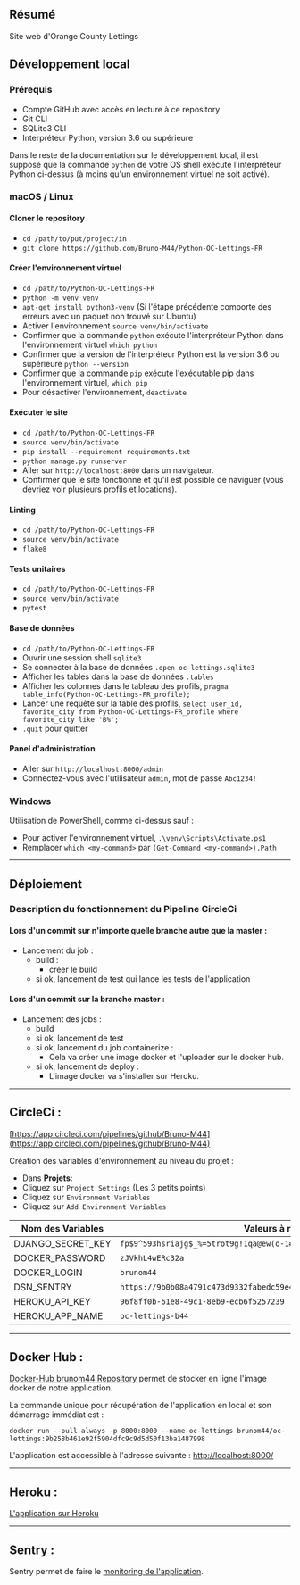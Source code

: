 ## Résumé

Site web d'Orange County Lettings

## Développement local


### Prérequis

- Compte GitHub avec accès en lecture à ce repository
- Git CLI
- SQLite3 CLI
- Interpréteur Python, version 3.6 ou supérieure

Dans le reste de la documentation sur le développement local, il est supposé que la commande `python` de votre OS shell exécute l'interpréteur Python ci-dessus (à moins qu'un environnement virtuel ne soit activé).

### macOS / Linux

#### Cloner le repository

- `cd /path/to/put/project/in`
- `git clone https://github.com/Bruno-M44/Python-OC-Lettings-FR`

#### Créer l'environnement virtuel

- `cd /path/to/Python-OC-Lettings-FR`
- `python -m venv venv`
- `apt-get install python3-venv` (Si l'étape précédente comporte des erreurs avec un paquet non trouvé sur Ubuntu)
- Activer l'environnement `source venv/bin/activate`
- Confirmer que la commande `python` exécute l'interpréteur Python dans l'environnement virtuel
`which python`
- Confirmer que la version de l'interpréteur Python est la version 3.6 ou supérieure `python --version`
- Confirmer que la commande `pip` exécute l'exécutable pip dans l'environnement virtuel, `which pip`
- Pour désactiver l'environnement, `deactivate`

#### Exécuter le site

- `cd /path/to/Python-OC-Lettings-FR`
- `source venv/bin/activate`
- `pip install --requirement requirements.txt`
- `python manage.py runserver`
- Aller sur `http://localhost:8000` dans un navigateur.
- Confirmer que le site fonctionne et qu'il est possible de naviguer (vous devriez voir plusieurs profils et locations).

#### Linting

- `cd /path/to/Python-OC-Lettings-FR`
- `source venv/bin/activate`
- `flake8`

#### Tests unitaires

- `cd /path/to/Python-OC-Lettings-FR`
- `source venv/bin/activate`
- `pytest`

#### Base de données

- `cd /path/to/Python-OC-Lettings-FR`
- Ouvrir une session shell `sqlite3`
- Se connecter à la base de données `.open oc-lettings.sqlite3`
- Afficher les tables dans la base de données `.tables`
- Afficher les colonnes dans le tableau des profils, `pragma table_info(Python-OC-Lettings-FR_profile);`
- Lancer une requête sur la table des profils, `select user_id, favorite_city from
  Python-OC-Lettings-FR_profile where favorite_city like 'B%';`
- `.quit` pour quitter

#### Panel d'administration

- Aller sur `http://localhost:8000/admin`
- Connectez-vous avec l'utilisateur `admin`, mot de passe `Abc1234!`

### Windows

Utilisation de PowerShell, comme ci-dessus sauf :

- Pour activer l'environnement virtuel, `.\venv\Scripts\Activate.ps1` 
- Remplacer `which <my-command>` par `(Get-Command <my-command>).Path`

---
## Déploiement

### Description du fonctionnement du Pipeline CircleCi

#### Lors d'un commit sur n'importe quelle branche autre que la master :
- Lancement du job :
    - build : 
      - créer le build
    - si ok, lancement de test qui lance les tests de l'application
    
#### Lors d'un commit sur la branche master :
   
- Lancement des jobs :
     - build
     - si ok, lancement de test
     - si ok, lancement du job containerize :
        - Cela va créer une image docker et l'uploader sur le docker hub.
     - si ok, lancement de deploy :
        - L'image docker va s'installer sur Heroku.

---

## CircleCi :

[https://app.circleci.com/pipelines/github/Bruno-M44](https://app.circleci.com/pipelines/github/Bruno-M44)

Création des variables d'environnement au niveau du projet :

- Dans **Projets**:
- Cliquez sur `Project Settings`  (Les 3 petits points)
- Cliquez sur `Environment Variables`  
- Cliquez sur `Add Environment Variables`  

|   Nom des Variables  |   Valeurs à renseigner   |  
|---    |---    |  
|   DJANGO_SECRET_KEY   |   `fp$9^593hsriajg$_%=5trot9g!1qa@ew(o-1#@=&4%=hp46(s`   |  
|   DOCKER_PASSWORD   |   `zJVkhL4wERc32a`   |  
|   DOCKER_LOGIN |   `brunom44`   |  
| DSN_SENTRY    | `https://9b0b08a4791c473d9332fabedc59e4de@o1162749.ingest.sentry.io/6250264` |  
| HEROKU_API_KEY  |  `96f8ff0b-61e8-49c1-8eb9-ecb6f5257239`  |  
| HEROKU_APP_NAME | `oc-lettings-b44` |  
---

## Docker Hub :

[Docker-Hub brunom44 Repository](https://hub.docker.com/repository/docker/brunom44/oc-lettings) permet de stocker en ligne l'image docker de notre application.  

La commande unique pour récupération de l'application en local et son démarrage immédiat est :

`docker run --pull always -p 8000:8000 --name oc-lettings brunom44/oc-lettings:9b258b461e92f5904dfc9c9d5d50f13ba1487998`  

L'application est accessible à l'adresse suivante : [http://localhost:8000/](http://localhost:8000/)

---

## Heroku :
[L'application sur Heroku](https://oc-lettings-b44.herokuapp.com/)  

---

## Sentry :

Sentry permet de faire le [monitoring de l'application](https://sentry.io/organizations/my-company-6c/projects/oc-lettings/?project=6250264).
